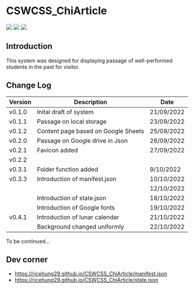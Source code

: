 # CSWCSS_ChiArticle

![](https://img.shields.io/github/stars/ricehung29/CSWCSS_ChiArticle.svg) 
![](https://img.shields.io/github/forks/ricehung29/CSWCSS_ChiArticle.svg) 
![](https://img.shields.io/github/issues/ricehung29/CSWCSS_ChiArticle.svg) 

## Introduction 
  This system was designed for displaying passage of well-performed students in the past for visitor.
  
## Change Log
| Version | Description | Date |
| ---- |----| ---- |
| v0.1.0| Inital draft of system| 21/09/2022 |
| v0.1.1| Passage on local storage| 23/09/2022 |
| v0.1.2| Content page based on Google Sheets | 25/09/2022 |
| v0.2.0| Passage on Google drive in Json| 26/09/2022 |
| v0.2.1| Favicon added| 27/09/2022|
| v0.2.2| ||
|v0.3.1| Folder function added| 9/10/2022|
|v0.3.3| Introduction of manifest.json|10/10/2022|
|||12/10/2022|
|| Introduction of state.json|18/10/2022|
|| Introduction of Google fonts|19/10/2022|
|v0.4.1|Introduction of lunar calendar|21/10/2022|
||Background changed uniformly|22/10/2022|


To be continued...

## Dev corner
- https://ricehung29.github.io/CSWCSS_ChiArticle/manifest.json
- https://ricehung29.github.io/CSWCSS_ChiArticle/state.json
